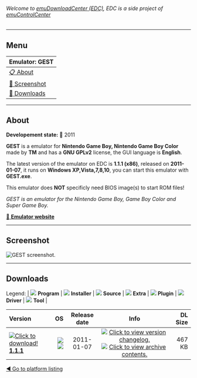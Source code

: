 ###### Welcome to [emuDownloadCenter (EDC)](https://github.com/PhoenixInteractiveNL/emuDownloadCenter/wiki/), EDC is a side project of [emuControlCenter](https://github.com/PhoenixInteractiveNL/emuControlCenter/wiki/)
***
## Menu
| **Emulator: GEST** |
|:---------|
| [:clipboard: About](#about) |
| [:sunrise: Screenshot](#screenshot) |
| [:floppy_disk: Downloads](#downloads) |
***
## About
**Developement state:** :red_circle: 2011

**GEST** is a emulator for **Nintendo Game Boy, Nintendo Game Boy Color** made by **TM** and has a **GNU GPLv2** license, the GUI language is **English**.

The latest version of the emulator on EDC is **1.1.1 (x86)**, released on **2011-01-07**, it runs on **Windows XP,Vista,7,8,10**, you can start this emulator with **GEST.exe**.

This emulator does **NOT** specificly need BIOS image(s) to start ROM files!

_GEST is an emulator for the Nintendo Game Boy, Game Boy Color and Super Game Boy._

[:link: **Emulator website**](http://koti.mbnet.fi/gest_emu/)
***
## Screenshot
![](https://raw.githubusercontent.com/PhoenixInteractiveNL/emuDownloadCenter/master/hooks/gest/emulator_screen_01.jpg "GEST screenshot.")
***
## Downloads
Legend: | 
![](https://raw.githubusercontent.com/wiki/PhoenixInteractiveNL/emuDownloadCenter/images_misc/icon_program_24.png) **Program** | 
![](https://raw.githubusercontent.com/wiki/PhoenixInteractiveNL/emuDownloadCenter/images_misc/icon_installer_24.png) **Installer** | 
![](https://raw.githubusercontent.com/wiki/PhoenixInteractiveNL/emuDownloadCenter/images_misc/icon_source_code_24.png) **Source** | 
![](https://raw.githubusercontent.com/wiki/PhoenixInteractiveNL/emuDownloadCenter/images_misc/icon_extra_24.png) **Extra** | 
![](https://raw.githubusercontent.com/wiki/PhoenixInteractiveNL/emuDownloadCenter/images_misc/icon_plugin_24.png) **Plugin** | 
![](https://raw.githubusercontent.com/wiki/PhoenixInteractiveNL/emuDownloadCenter/images_misc/icon_driver_24.png) **Driver** | 
![](https://raw.githubusercontent.com/wiki/PhoenixInteractiveNL/emuDownloadCenter/images_misc/icon_tool_24.png) **Tool** | 
 
| Version | OS | Release date | Info | DL Size |
|:--------|---:|:------------:|:----:|--------:|
| [![](https://raw.githubusercontent.com/wiki/PhoenixInteractiveNL/emuDownloadCenter/images_misc/icon_program_24.png "Click to download!")  **1.1.1**](https://github.com/PhoenixInteractiveNL/edc-repo0003/raw/master/gest/1.1.1.7z) | ![](https://raw.githubusercontent.com/wiki/PhoenixInteractiveNL/emuDownloadCenter/images_misc/logo_windows_24.png) ![](https://raw.githubusercontent.com/wiki/PhoenixInteractiveNL/emuDownloadCenter/images_misc/icon_32-bit_24.png) | 2011-01-07 | [![](https://raw.githubusercontent.com/wiki/PhoenixInteractiveNL/emuDownloadCenter/images_misc/icon_changelog_24.png "Click to view version changelog.")](https://github.com/PhoenixInteractiveNL/edc-repo0003/blob/master/gest/1.1.1_changelog.txt) [![](https://raw.githubusercontent.com/wiki/PhoenixInteractiveNL/emuDownloadCenter/images_misc/icon_contents_24.png "Click to view archive contents.")](https://github.com/PhoenixInteractiveNL/edc-repo0003/blob/master/gest/1.1.1_contents.txt) | 467 KB |

[:arrow_backward: Go to platform listing](https://github.com/PhoenixInteractiveNL/emuDownloadCenter/wiki/EDC-Platform-List)
